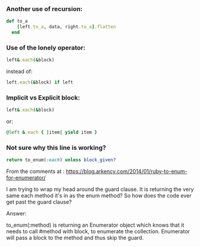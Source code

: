 ### Another use of recursion:

```ruby
def to_a
    [left.to_a, data, right.to_a].flatten
  end
```

### Use of the lonely operator:

```ruby
left&.each(&block)
```

instead of:

```ruby
left.each(&block) if left
```

### Implicit vs Explicit block:

```ruby
left&.each(&block)
```

or:

```ruby
@left &.each { |item| yield item }
```

### Not sure why this line is working?

```ruby
return to_enum(:each) unless block_given?
```
From the comments at : https://blog.arkency.com/2014/01/ruby-to-enum-for-enumerator/

I am trying to wrap my head around the guard clause. It is returning the very same each method it's in as the enum method? So how does the code ever get past the guard clause?

Answer:

to_enum(:method) is returning an Enumerator object which knows that it needs to call #method with block, to enumerate the collection. Enumerator will pass a block to the method and thus skip the guard.
